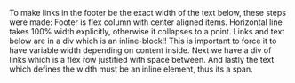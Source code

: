 To make links in the footer be the exact width of the text below, these steps were made: Footer is flex column with center aligned items. Horizontal line takes 100% width explicitly, otherwise it collapses to a point. Links and text below are in a div which is an inline-block!! This is important to force it to have variable width depending on content inside. Next we have a div of links which is a flex row justified with space between. And lastly the text which defines the width must be an inline element, thus its a span.